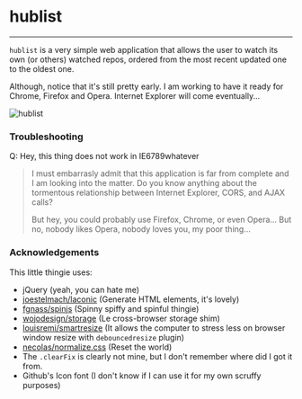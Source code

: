 
# hublist <sup><span class="mega-icon mega-icon-public-repo"></span></sup>

---

`hublist` is a very simple web application that allows the user to watch its 
own (or others) watched repos, ordered from the most recent updated one to the
oldest one.

Although, notice that it's still pretty early. I am working to have it ready
for Chrome, Firefox and Opera. Internet Explorer will come eventually...

![hublist](https://dl.dropbox.com/u/9123154/hublist_000.PNG)

### Troubleshooting

Q: Hey, this thing does not work in IE6789whatever

> I must embarrasly admit that this application is far from complete and I 
> am looking into the matter. Do you know anything about the tormentous 
> relationship between Internet Explorer, CORS, and AJAX calls?
>
> But hey, you could probably use Firefox, Chrome, or even Opera... But no,
> nobody likes Opera, nobody loves you, my poor thing...

### Acknowledgements

This little thingie uses:

* jQuery (yeah, you can hate me)
* [joestelmach/laconic](https://github.com/joestelmach/laconic "joestelmach/laconic") (Generate HTML elements, it's lovely)
* [fgnass/spinjs](https://github.com/fgnass/spin.js "fgnass/spin.js") (Spinny spiffy and spinful thingie)
* [wojodesign/storage](https://github.com/wojodesign/local-storage-js "wojodesign/local-storage-js") (Le cross-browser storage shim)
* [louisremi/smartresize](https://github.com/louisremi/jquery-smartresize "louisremi/jquery-smartresize") (It allows the computer to stress less on browser window resize with `debouncedresize` plugin)
* [necolas/normalize.css](http://github.com/necolas/normalize.css "necolas/normalize.css") (Reset the world)
* The `.clearFix` is clearly not mine, but I don't remember where did I got it from.
* Github's Icon font (I don't know if I can use it for my own scruffy purposes)
